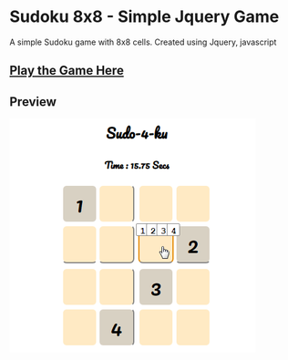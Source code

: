 # Sudoku 8x8 - Simple Jquery Game
A simple Sudoku game with 8x8 cells. Created using Jquery, javascript

## [Play the Game Here](https://monsterbrain.github.io/sudoku-4-jquery-game/)

## Preview
![Game Preview](https://raw.githubusercontent.com/monsterbrain/sudoku-4-jquery-game/master/preview.gif)
